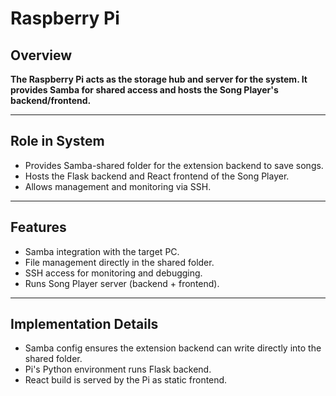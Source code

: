 # Raspberry Pi

## Overview

**The Raspberry Pi acts as the storage hub and server for the system. It provides Samba for shared access and hosts the Song Player's backend/frontend.**

---

## Role in System

- Provides Samba-shared folder for the extension backend to save songs.
- Hosts the Flask backend and React frontend of the Song Player.
- Allows management and monitoring via SSH.

---

## Features

- Samba integration with the target PC.
- File management directly in the shared folder.
- SSH access for monitoring and debugging.
- Runs Song Player server (backend + frontend).

---

## Implementation Details

- Samba config ensures the extension backend can write directly into the shared folder.
- Pi's Python environment runs Flask backend.
- React build is served by the Pi as static frontend.